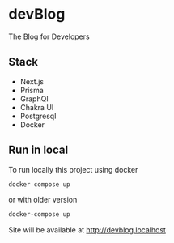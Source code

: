# devBlog

The Blog for Developers

## Stack

- Next.js
- Prisma
- GraphQl
- Chakra UI
- Postgresql
- Docker

## Run in local

To run locally this project using docker

```sh
docker compose up
```

or with older version

```sh
docker-compose up
```

Site will be available at http://devblog.localhost